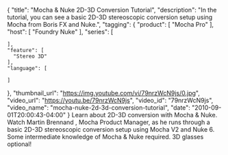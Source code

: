 {
  "title": "Mocha & Nuke 2D-3D Conversion Tutorial",
  "description": "In the tutorial, you can see a basic 2D-3D stereoscopic conversion setup using Mocha from Boris FX and Nuke.",
  "tagging": {
    "product": [
      "Mocha Pro"
    ],
    "host": [
      "Foundry Nuke"
    ],
    "series": [

    ],
    "feature": [
      "Stereo 3D"
    ],
    "language": [

    ]
  },
  "thumbnail_url": "https://img.youtube.com/vi/79nrzWcN9js/0.jpg",
  "video_url": "https://youtu.be/79nrzWcN9js",
  "video_id": "79nrzWcN9js",
  "video_name": "mocha-nuke-2d-3d-conversion-tutorial",
  "date": "2010-09-01T20:00:43-04:00"
}
Learn about 2D-3D conversion with Mocha & Nuke. Watch Martin Brennand , Mocha Product Manager, as he runs through a basic 2D-3D stereoscopic conversion setup using Mocha V2 and Nuke 6. Some intermediate knowledge of Mocha & Nuke required. 3D glasses optional!
